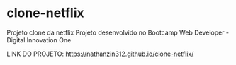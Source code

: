 # clone-netflix
Projeto clone da netflix
Projeto desenvolvido no Bootcamp Web Developer - Digital Innovation One

LINK DO PROJETO: https://nathanzin312.github.io/clone-netflix/
